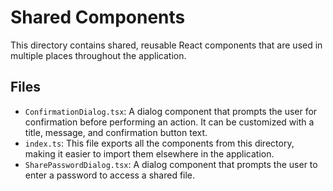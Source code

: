 # Shared Components

This directory contains shared, reusable React components that are used in multiple places throughout the application.

## Files

*   `ConfirmationDialog.tsx`: A dialog component that prompts the user for confirmation before performing an action. It can be customized with a title, message, and confirmation button text.
*   `index.ts`: This file exports all the components from this directory, making it easier to import them elsewhere in the application.
*   `SharePasswordDialog.tsx`: A dialog component that prompts the user to enter a password to access a shared file.
